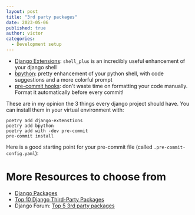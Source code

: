 ```yaml
---
layout: post
title: "3rd party packages"
date: 2023-05-06
published: true
author: victor
categories:
  - Development setup
---
```


* [Django Extensions](https://github.com/django-extensions/django-extensions): `shell_plus` is an incredibly useful enhancement of your django shell
* [bpython](https://github.com/bpython/bpython): pretty enhancement of your python shell, with code suggestions and a more colorful prompt
* [pre-commit hooks](https://pre-commit.com/): don't waste time on formatting your code manually. Format it automatically before every commit!

These are in my opinion the 3 things every django project should have. You can install them in your virtual environment with:
```
poetry add django-extenstions
poetry add bpython
poetry add with -dev pre-commit
pre-commit install
```

Here is a good starting point for your pre-commit file (called `.pre-commit-config.yaml`):
<script src="https://gist.github.com/movileanuv/d70e4c00d61acc51646e23423a4c797b.js"></script>

# More Resources to choose from
* [Django Packages](https://djangopackages.org/)
* [Top 10 Django Third-Party Packages](https://learndjango.com/tutorials/essential-django-3rd-party-packages)
* Django Forum: [Top 5 3rd party packages][django-forum-dicussion]

[django-forum-dicussion]: https://forum.djangoproject.com/t/top-5-3rd-party-packages/391/17
